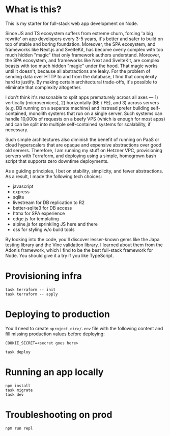 # What is this?

This is my starter for full-stack web app development on Node.

Since JS and TS ecosystem suffers from extreme churn, forcing 'a big rewrite' on app developers every 3-5 years, it's better and safer to build on top of stable and boring foundation. Moreover, the SPA ecosystem, and frameworks like Next.js and SvelteKit, has become overly complex with too much hidden "magic" that only framework authors understand. Moreover, the SPA ecosystem, and frameworks like Next and SvelteKit, are complex beasts with too much hidden "magic" under the hood. That magic works until it doesn't, because all abstractions are leaky. For the problem of sending data over HTTP to and from the database, I find that complexity hard to justify. By making certain architectural trade-offs, it's possible to eliminate that complexity altogether.

I don't think it's reasonable to split apps prematurely across all axes — 1) vertically (microservices), 2) horizontally (BE / FE), and 3) across servers (e.g. DB running on a separate machine) and instread prefer building self-contained, monolith systems that run on a single server. Such systems can handle 10,000s of requests on a beefy VPS (which is enough for most apps) and can be split into multiple self-contained systems for scalability, if necessary.

Such simple architectures also diminish the benefit of running on PaaS or cloud hyperscalers that are opaque and expensive abstractions over good old servers. Therefore, I am running my stuff on Hetzner VPC, provisioning servers with Terraform, and deploying using a simple, homegrown bash script that supports zero downtime deployments.

As a guiding principles, I bet on stability, simplicity, and fewer abstractions. As a result, I made the following tech choices:
* javascript
* express
* sqlite
* livestream for DB replication to R2
* better-sqlite3 for DB access
* htmx for SPA experience
* edge.js for templating
* alpine.js for sprinkling JS here and there
* css for styling w/o build tools

By looking into the code, you'll discover lesser-known gems like the Japa testing library and the Vine validation library. I learned about them from the Adonis framework, which I find to be the best full-stack framework for Node. You should give it a try if you like TypeScript.

# Provisioning infra
```
task terraform -- init
task terraform -- apply
```

# Deploying to production

You'll need to create `<project_dir>/.env` file with the following content and fill missing production values before deploying:
```
COOKIE_SECRET=<secret goes here>
```

```
task deploy
```

# Running an app locally
```
npm install
task migrate
task dev
```

# Troubleshooting on prod
```
npm run repl
```



